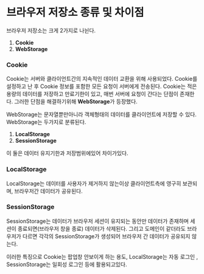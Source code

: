 # 브라우저 저장소 종류 및 차이점

브라우저 저장소는 크게 2가지로 나뉜다.

1. **Cookie**
2. **WebStorage**

### Cookie

Cookie는 서버와 클라이언트간의 지속적인 데이터 교환을 위해 사용되었다. Cookie를 설정하고 난 후 Cookie 정보를 포함한 모든 요청이 서버에게 전송된다. Cookie는 적은 용량의 데이터를 저장하고 만료기한이 있고, 매번 서버에 요청이 간다는 단점이 존재한다. 그러한 단점을 해결하기위해 **WebStorage**가 등장했다.

WebStorage는 문자열뿐만아니라 객체형태의 데이터를 클라이언트에 저장할 수 있다. WebStorage는 두가지로 분류된다.

1. **LocalStorage**
2. **SessionStorage**

이 둘은 데이터 유지기한과 저장범위에있어 차이가있다.

### LocalStorage

LocalStorage는 데이터를 사용자가 제거하지 않는이상 클라이언트측에 영구히 보관되며, 브라우저간 데이터가 공유된다.

### SessionStorage

SessionStorage는 데이터가 브라우저 세션이 유지되는 동안만 데이터가 존재하며 세션이 종료되면(브라우저 창을 종료) 데이터가 삭제된다. 그리고 도메인이 같더라도 브라우저가 다르면 각각의 SessionStorage가 생성되어 브라우저 간 데이터가 공유되지 않는다.

이러한 특징으로 Cookie는 팝업창 안보이게 하는 용도, LocalStorage는 자동 로그인 , SessionStorage는 일회성 로그인 등에 활용되고있다.
